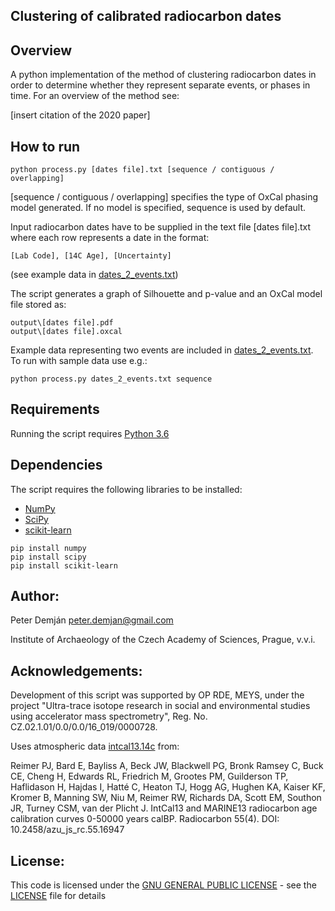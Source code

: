 ## Clustering of calibrated radiocarbon dates

## Overview

A python implementation of the method of clustering radiocarbon dates in order to determine whether they represent separate events, or phases in time. For an overview of the method see:

[insert citation of the 2020 paper]

## How to run
<pre><code>python process.py [dates file].txt [sequence / contiguous / overlapping]</code></pre>

[sequence / contiguous / overlapping] specifies the type of OxCal phasing model generated. If no model is specified, sequence is used by default.

Input radiocarbon dates have to be supplied in the text file [dates file].txt where each row represents a date in the format:
<pre><code>[Lab Code], [14C Age], [Uncertainty]</code></pre>
(see example data in [dates_2_events.txt](dates_2_events.txt))

The script generates a graph of Silhouette and p-value and an OxCal model file stored as:
<pre><code>output\[dates file].pdf
output\[dates file].oxcal</code></pre>

Example data representing two events are included in [dates_2_events.txt](dates_2_events.txt). To run with sample data use e.g.:
<pre><code>python process.py dates_2_events.txt sequence</code></pre>


## Requirements

Running the script requires [Python 3.6](https://www.python.org/)

## Dependencies

The script requires the following libraries to be installed:
* [NumPy](http://www.numpy.org/)
* [SciPy](https://www.scipy.org/)
* [scikit-learn](https://scikit-learn.org/)
<pre><code>pip install numpy
pip install scipy
pip install scikit-learn</code></pre>

## Author:
Peter Demján [peter.demjan@gmail.com](peter.demjan@gmail.com)

Institute of Archaeology of the Czech Academy of Sciences, Prague, v.v.i.

## Acknowledgements:

Development of this script was supported by OP RDE, MEYS, under the project "Ultra-trace isotope research in social and environmental studies using accelerator mass spectrometry", Reg. No. CZ.02.1.01/0.0/0.0/16_019/0000728.

Uses atmospheric data [intcal13.14c](intcal13.14c) from:

Reimer PJ, Bard E, Bayliss A, Beck JW, Blackwell PG, Bronk Ramsey C, Buck CE, Cheng H, Edwards RL, Friedrich M, Grootes PM, Guilderson TP, Haflidason H, Hajdas I, Hatté C, Heaton TJ, Hogg AG, Hughen KA, Kaiser KF, Kromer B, Manning SW, Niu M, Reimer RW, Richards DA, Scott EM, Southon JR, Turney CSM, van der Plicht J. IntCal13 and MARINE13 radiocarbon age calibration curves 0-50000 years calBP. Radiocarbon 55(4). DOI: 10.2458/azu_js_rc.55.16947

## License:
This code is licensed under the [GNU GENERAL PUBLIC LICENSE](https://www.gnu.org/licenses/gpl-3.0.en.html) - see the [LICENSE](LICENSE) file for details

